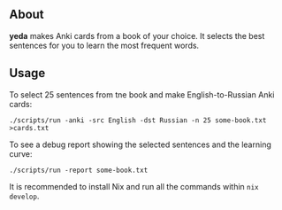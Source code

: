 ## About

**yeda** makes Anki cards from a book of your choice.
It selects the best sentences for you to learn the most frequent words.

## Usage

To select 25 sentences from tne book and make English-to-Russian Anki cards:
```
./scripts/run -anki -src English -dst Russian -n 25 some-book.txt >cards.txt
```

To see a debug report showing the selected sentences and the learning curve:
```
./scripts/run -report some-book.txt
```

It is recommended to install Nix and run all the commands within `nix develop`.
